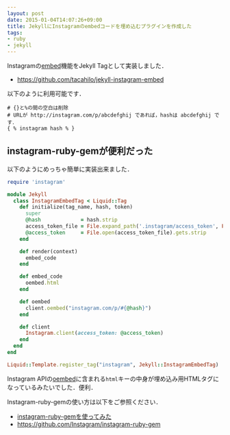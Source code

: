 ```yaml
---
layout: post
date: 2015-01-04T14:07:26+09:00
title: JekyllにInstagramのembedコードを埋め込むプラグインを作成した
tags: 
- ruby
- jekyll
---
```

Instagramの[embed](http://instagram.com/developer/embedding/)機能をJekyll Tagとして実装しました．

- https://github.com/tacahilo/jekyll-instagram-embed

以下のように利用可能です．

```
# {}と%の間の空白は削除
# URLが http://instagram.com/p/abcdefghij であれば，hashは abcdefghij です．
{ % instagram hash % }
```

## instagram-ruby-gemが便利だった

以下のようにめっちゃ簡単に実装出来ました．

```rb
require 'instagram'

module Jekyll
  class InstagramEmbedTag < Liquid::Tag
    def initialize(tag_name, hash, token)
      super
      @hash             = hash.strip
      access_token_file = File.expand_path('.instagram/access_token', File.dirname(__FILE__))
      @access_token     = File.open(access_token_file).gets.strip
    end

    def render(context)
      embed_code
    end

    def embed_code
      oembed.html
    end

    def oembed
      client.oembed("instagram.com/p/#{@hash}")
    end

    def client
      Instagram.client(access_token: @access_token)
    end
  end
end

Liquid::Template.register_tag("instagram", Jekyll::InstagramEmbedTag)
```

Instagram APIの[oembed](http://instagram.com/developer/embedding/#oembed)に含まれる`html`キーの中身が埋め込み用HTMLタグになっているみたいでした．便利．

Instagram-ruby-gemの使い方は以下をご参照ください．

- [instagram-ruby-gemを使ってみた](/2014/11/30/instagram-ruby-gem/)
- https://github.com/Instagram/instagram-ruby-gem

